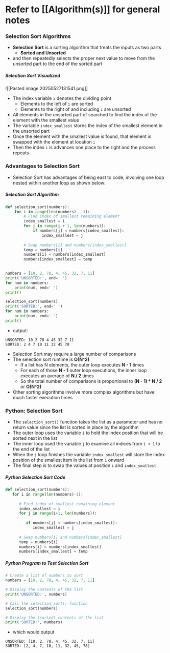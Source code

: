 # Refer to [[Algorithm(s)]] for general notes
### Selection Sort Algorithms 
- **Selection Sort** is a sorting algorithm that treats the inputs as two parts
	- **Sorted and Unsorted**
- and then repeatedly selects the proper next value to move from the unsorted part to the end of the sorted part
##### Selection Sort Visualized
![[Pasted image 20250527131541.png]]
- The index variable `i` denotes the dividing point
	- Elements to the left of `i` are sorted
	- Elements to the right of and including `i` are unsorted
- All elements in the unsorted part of searched to find the index of the element with the smallest value
- The variable `index_smallest` stores the index of the smallest element in the unsorted part
- Once the element with the smallest value is found, that element is swapped with the element at location `i`
- Then the index `i` is advances one place to the right and the process repeats
### Advantages to Selection Sort
- Selection Sort has advantages of being east to code, involving one loop nested within another loop as shown below:
##### Selection Sort Algorithm
```python
def selection_sort(numbers):
    for i in range(len(numbers) - 1):
        # Find index of smallest remaining element
        index_smallest = i
        for j in range(i + 1, len(numbers)):
            if numbers[j] < numbers[index_smallest]:
                index_smallest = j
    
        # Swap numbers[i] and numbers[index_smallest]
        temp = numbers[i]
        numbers[i] = numbers[index_smallest]
        numbers[index_smallest] = temp

            
numbers = [10, 2, 78, 4, 45, 32, 7, 11]
print('UNSORTED:', end=' ')
for num in numbers:
    print(num, end=' ')
print()

selection_sort(numbers)
print('SORTED:', end=' ')
for num in numbers:
    print(num, end=' ')
print()
```
- output:
```
UNSORTED: 10 2 78 4 45 32 7 11 
SORTED: 2 4 7 10 11 32 45 78
```
- Selection Sort may require a large number of comparisons
- The selection sort runtime is **O(N^2)**
	- If a list has N elements, the outer loop executes **N - 1** times 
	- For each of those **N - 1** outer loop executions, the inner loop executes an average of **N / 2** times
	- So the total number of comparisons is proportional to **(N - 1) * N / 2** or **O(N^2)** 
- Other sorting algorithms involve more complex algorithms but have much faster execution times
### Python: Selection Sort
- The `selection_sort()` function takes the list as a parameter and has no return value since the list is sorted in place by the algorithm
- The outer loop uses the variable `i` to hold the index position that will be sorted next in the list
- The inner loop used the variable `j` to examine all indices from `i + 1` to the end of the list
- When the `j` loop finishes the variable `index_smallest` will store the index position of the smallest item in the list from `i` onward
- The final step is to swap the values at position `i` and `index_smallest`
##### Python Selection Sort Code
```python
def selection_sort(numbers):
   for i in range(len(numbers)-1):
      
      # Find index of smallest remaining element
      index_smallest = i
      for j in range(i+1, len(numbers)):
         
         if numbers[j] < numbers[index_smallest]:
            index_smallest = j
      
      # Swap numbers[i] and numbers[index_smallest]
      temp = numbers[i]
      numbers[i] = numbers[index_smallest]
      numbers[index_smallest] = temp
```
##### Python Program to Test Selection Sort
```python
# Create a list of numbers to sort
numbers = [10, 2, 78, 4, 45, 32, 7, 11]

# Display the contents of the list
print('UNSORTED:', numbers)

# Call the selection_sort() function
selection_sort(numbers)

# Display the (sorted) contents of the list
print('SORTED:', numbers)
```
- which would output
```
UNSORTED: [10, 2, 78, 4, 45, 32, 7, 11]
SORTED: [2, 4, 7, 10, 11, 32, 45, 78]
```